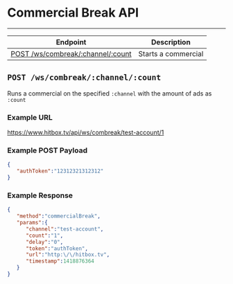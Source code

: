 # Commercial Break API
***

| Endpoint | Description |
| ---- | --------------- |
| [POST /ws/combreak/:channel/:count](/channel/combreak.md#post-combreakchannelcount) | Starts a commercial |

## `POST /ws/combreak/:channel/:count`

Runs a commercial on the specified `:channel` with the amount of ads as `:count`

### Example URL

https://www.hitbox.tv/api/ws/combreak/test-account/1

### Example POST Payload

```json
{
   "authToken":"12312321312312"
}
```

### Example Response 

```json
{
   "method":"commercialBreak",
   "params":{
      "channel":"test-account",
      "count":"1",
      "delay":"0",
      "token":"authToken",
      "url":"http:\/\/hitbox.tv",
      "timestamp":1418876364
   }
}
```
